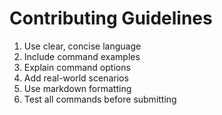 # Contributing Guidelines

1. Use clear, concise language
2. Include command examples
3. Explain command options
4. Add real-world scenarios
5. Use markdown formatting
6. Test all commands before submitting
